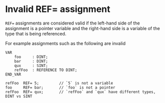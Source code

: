 # Invalid REF= assignment

`REF=` assignments are considered valid if the left-hand side of the assignment is a pointer variable 
and the right-hand side is a variable of the type that is being referenced.

For example assignments such as the following are invalid

```smalltalk
VAR
    foo     : DINT;
    bar     : DINT;
    qux     : SINT;
    refFoo  : REFERENCE TO DINT;
END_VAR

refFoo  REF= 5;         // `5` is not a variable
foo     REF= bar;       // `foo` is not a pointer
refFoo  REF= qux;       // `refFoo` and `qux` have different types, DINT vs SINT
```